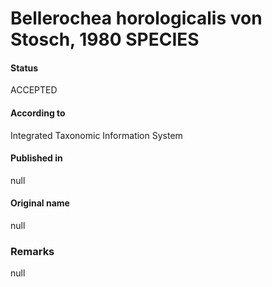 Bellerochea horologicalis von Stosch, 1980 SPECIES
=======

#### Status
ACCEPTED

#### According to
Integrated Taxonomic Information System

#### Published in
null

#### Original name
null

### Remarks
null